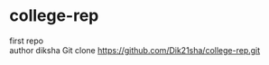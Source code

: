 # college-rep
first repo
</br>
author diksha
Git clone https://github.com/Dik21sha/college-rep.git

